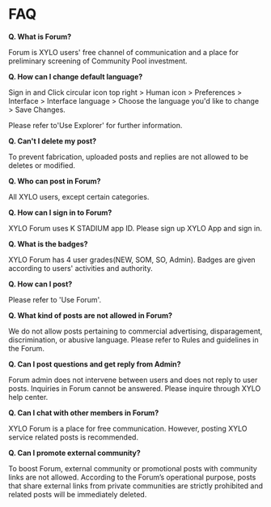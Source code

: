 # FAQ

**Q. What is Forum?**&#x20;

Forum is XYLO users' free channel of communication and a place for preliminary screening of Community Pool investment.

**Q. How can I change default language?**&#x20;

Sign in and Click circular icon top right > Human icon > Preferences > Interface > Interface language > Choose the language you'd like to change > Save Changes.

Please refer to'Use Explorer' for further information.

**Q. Can't I delete my post?**&#x20;

To prevent fabrication, uploaded posts and replies are not allowed to be deletes or modified.

**Q. Who can post in Forum?**&#x20;

All XYLO users, except certain categories.

**Q. How can I sign in to Forum?**&#x20;

XYLO Forum uses K STADIUM app ID. Please sign up XYLO App and sign in.

**Q. What is the badges?**&#x20;

XYLO Forum has 4 user grades(NEW, SOM, SO, Admin). Badges are given according to users' activities and authority.

**Q. How can I post?**&#x20;

Please refer to 'Use Forum'.

**Q. What kind of posts are not allowed in Forum?**&#x20;

We do not allow posts pertaining to commercial advertising, disparagement, discrimination, or abusive language. Please refer to Rules and guidelines in the Forum.

**Q. Can I post questions and get reply from Admin?**&#x20;

Forum admin does not intervene between users and does not reply to user posts. Inquiries in Forum cannot be answered. Please inquire through XYLO help center.

**Q. Can I chat with other members in Forum?**&#x20;

XYLO Forum is a place for free communication. However, posting XYLO service related posts is recommended.

**Q. Can I promote external community?**&#x20;

To boost Forum, external community or promotional posts with community links are not allowed. According to the Forum’s operational purpose, posts that share external links from private communities are strictly prohibited and related posts will be immediately deleted.

